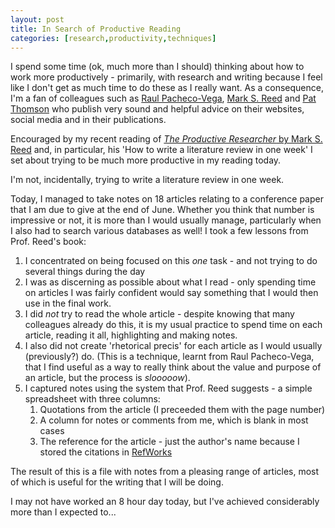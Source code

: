 ```yaml
---
layout: post
title: In Search of Productive Reading
categories: [research,productivity,techniques]
---
```


I spend some time (ok, much more than I should) thinking about how to work more productively - primarily, with research and writing because I feel like I don't get as much time to do these as I really want. As a consequence, I'm a fan of colleagues such as [Raul Pacheco-Vega](http://www.raulpacheco.org/), [Mark S. Reed](https://www.profmarkreed.com/) and [Pat Thomson](https://patthomson.net/) who publish very sound and helpful advice on their websites, social media and in their publications.

Encouraged by my recent reading of [*The Productive Researcher* by Mark S. Reed](https://www.fasttrackimpact.com/the-productive-researcher) and, in particular, his 'How to write a literature review in one week' I set about trying to be much more productive in my reading today.

I'm not, incidentally, trying to write a literature review in one week.

Today, I managed to take notes on 18 articles relating to a conference paper that I am due to give at the end of June. Whether you think that number is impressive or not, it is more than I would usually manage, particularly when I also had to search various databases as well! I took a few lessons from Prof. Reed's book:

1. I concentrated on being focused on this *one* task - and not trying to do several things during the day
1. I was as discerning as possible about what I read - only spending time on articles I was fairly confident would say something that I would then use in the final work.
1. I did *not* try to read the whole article - despite knowing that many colleagues already do this, it is my usual practice to spend time on each article, reading it all, highlighting and making notes.
1. I also did not create 'rhetorical precis' for each article as I would usually (previously?) do. (This is a technique, learnt from Raul Pacheco-Vega, that I find useful as a way to really think about the value and purpose of an article, but the process is *slooooow*).
1. I captured notes using the system that Prof. Reed suggests - a simple spreadsheet with three columns:
   1. Quotations from the article (I preceeded them with the page number)
   1. A column for notes or comments from me, which is blank in most cases
   1. The reference for the article - just the author's name because I stored the citations in [RefWorks](https://www.refworks.com)

The result of this is a file with notes from a pleasing range of articles, most of which is useful for the writing that I will be doing.

I may not have worked an 8 hour day today, but I've achieved considerably more than I expected to...
